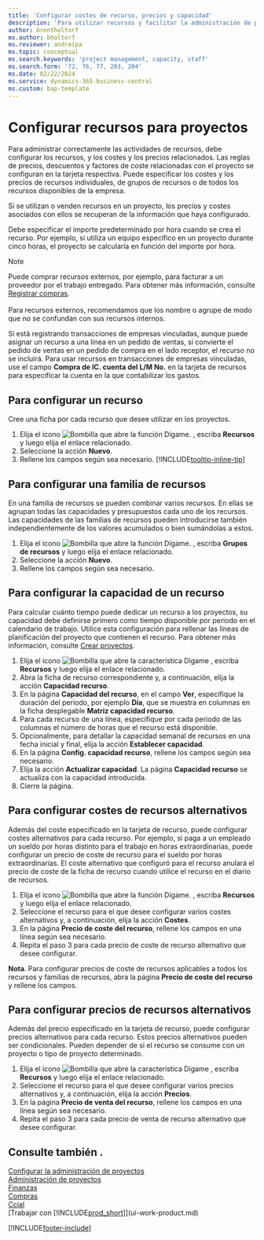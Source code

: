 ```yaml
---
title: 'Configurar costes de recurso, precios y capacidad'
description: 'Para utilizar recursos y facilitar la administración de proyectos, especifique costes y precios para recursos individuales o grupos de recursos, y configure la capacidad de recursos.'
author: brentholtorf
ms.author: bholtorf
ms.reviewer: andreipa
ms.topic: conceptual
ms.search.keywords: 'project management, capacity, staff'
ms.search.form: '72, 76, 77, 203, 204'
ms.date: 02/22/2024
ms.service: dynamics-365-business-central
ms.custom: bap-template
---
```

# <a name="set-up-resources-for-projects"></a>Configurar recursos para proyectos

Para administrar correctamente las actividades de recursos, debe configurar los recursos, y los costes y los precios relacionados. Las reglas de precios, descuentos y factores de coste relacionadas con el proyecto se configuran en la tarjeta respectiva. Puede especificar los costes y los precios de recursos individuales, de grupos de recursos o de todos los recursos disponibles de la empresa.

Si se utilizan o venden recursos en un proyecto, los precios y costes asociados con ellos se recuperan de la información que haya configurado.

Debe especificar el importe predeterminado por hora cuando se crea el recurso. Por ejemplo, si utiliza un equipo específico en un proyecto durante cinco horas, el proyecto se calcularía en función del importe por hora.

> [!NOTE]
> Puede comprar recursos externos, por ejemplo, para facturar a un proveedor por el trabajo entregado. Para obtener más información, consulte [Registrar compras](purchasing-how-record-purchases.md).<br /><br />
> Para recursos externos, recomendamos que los nombre o agrupe de modo que no se confundan con sus recursos internos.
>  
> Si está registrando transacciones de empresas vinculadas, aunque puede asignar un recurso a una línea en un pedido de ventas, si convierte el pedido de ventas en un pedido de compra en el lado receptor, el recurso no se incluirá. Para usar recursos en transacciones de empresas vinculadas, use el campo **Compra de IC. cuenta del L/M No.** en la tarjeta de recursos para especificar la cuenta en la que contabilizar los gastos.

## <a name="to-set-up-a-resource"></a>Para configurar un recurso

Cree una ficha por cada recurso que desee utilizar en los proyectos.

1. Elija el icono ![Bombilla que abre la función Dígame.](media/ui-search/search_small.png "Dígame qué desea hacer") , escriba **Recursos** y luego elija el enlace relacionado.
2. Seleccione la acción **Nuevo**.
3. Rellene los campos según sea necesario. [!INCLUDE[tooltip-inline-tip](includes/tooltip-inline-tip_md.md)]  

## <a name="to-set-up-a-resource-group"></a>Para configurar una familia de recursos

En una familia de recursos se pueden combinar varios recursos. En ellas se agrupan todas las capacidades y presupuestos cada uno de los recursos. Las capacidades de las familias de recursos pueden introducirse también independientemente de los valores acumulados o bien sumándolas a estos.

1. Elija el icono ![Bombilla que abre la función Dígame.](media/ui-search/search_small.png "Dígame qué desea hacer") , escriba **Grupos de recursos** y luego elija el enlace relacionado.
2. Seleccione la acción **Nuevo**.
3. Rellene los campos según sea necesario.

## <a name="to-set-capacity-for-a-resource"></a>Para configurar la capacidad de un recurso

Para calcular cuánto tiempo puede dedicar un recurso a los proyectos, su capacidad debe definirse primero como tiempo disponible por periodo en el calendario de trabajo. Utilice esta configuración para rellenar las líneas de planificación del proyecto que contienen el recurso. Para obtener más información, consulte [Crear proyectos](projects-how-create-jobs.md).

1. Elija el icono ![Bombilla que abre la característica Dígame](media/ui-search/search_small.png "Dígame qué desea hacer") , escriba **Recursos** y luego elija el enlace relacionado.
2. Abra la ficha de recurso correspondiente y, a continuación, elija la acción **Capacidad recurso**.
3. En la página **Capacidad del recurso**, en el campo **Ver**, especifique la duración del periodo, por ejemplo **Día**, que se muestra en columnas en la ficha desplegable **Matriz capacidad recurso**.
4. Para cada recurso de una línea, especifique por cada periodo de las columnas el número de horas que el recurso está disponible.
5. Opcionalmente, para detallar la capacidad semanal de recursos en una fecha inicial y final, elija la acción **Establecer capacidad**.
6. En la página **Config. capacidad recurso**, rellene los campos según sea necesario.
7. Elija la acción **Actualizar capacidad**. La página **Capacidad recurso** se actualiza con la capacidad introducida.
8. Cierre la página.

## <a name="to-set-up-alternate-resource-costs"></a>Para configurar costes de recursos alternativos

Además del coste especificado en la tarjeta de recurso, puede configurar costes alternativos para cada recurso. Por ejemplo, si paga a un empleado un sueldo por horas distinto para el trabajo en horas extraordinarias, puede configurar un precio de coste de recurso para el sueldo por horas extraordinarias. El coste alternativo que configuró para el recurso anulará el precio de coste de la ficha de recurso cuando utilice el recurso en el diario de recursos.

1. Elija el icono ![Bombilla que abre la función Dígame.](media/ui-search/search_small.png "Dígame qué desea hacer") , escriba **Recursos** y luego elija el enlace relacionado.  
2. Seleccione el recurso para el que desee configurar varios costes alternativos y, a continuación, elija la acción **Costes**.  
3. En la página **Precio de coste del recurso**, rellene los campos en una línea según sea necesario.  
4. Repita el paso 3 para cada precio de coste de recurso alternativo que desee configurar.

**Nota**. Para configurar precios de coste de recursos aplicables a todos los recursos y familias de recursos, abra la página **Precio de coste del recurso** y rellene los campos.

## <a name="to-set-up-alternate-resource-prices"></a>Para configurar precios de recursos alternativos

Además del precio especificado en la tarjeta de recurso, puede configurar precios alternativos para cada recurso. Estos precios alternativos pueden ser condicionales. Pueden depender de si el recurso se consume con un proyecto o tipo de proyecto determinado.

1. Elija el icono ![Bombilla que abre la característica Dígame](media/ui-search/search_small.png "Dígame qué desea hacer") , escriba **Recursos** y luego elija el enlace relacionado.
2. Seleccione el recurso para el que desee configurar varios precios alternativos y, a continuación, elija la acción **Precios**.
3. En la página **Precio de venta del recurso**, rellene los campos en una línea según sea necesario.
4. Repita el paso 3 para cada precio de venta de recurso alternativo que desee configurar.

## <a name="see-also"></a>Consulte también .

[Configurar la administración de proyectos](projects-setup-projects.md)  
[Administración de proyectos](projects-manage-projects.md)  
[Finanzas](finance.md)  
[Compras](purchasing-manage-purchasing.md)  
[Ccial](sales-manage-sales.md)  
[Trabajar con [!INCLUDE[prod_short](includes/prod_short.md)]](ui-work-product.md)  


[!INCLUDE[footer-include](includes/footer-banner.md)]
